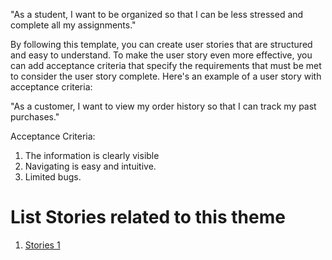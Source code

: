 "As a student, I want to be organized so that I can be less stressed and complete all my assignments."

By following this template, you can create user stories that are structured and easy to understand. To make the user story even more effective, you can add acceptance criteria that specify the requirements that must be met to consider the user story complete. Here's an example of a user story with acceptance criteria:

"As a customer, I want to view my order history so that I can track my past purchases."

Acceptance Criteria:

1. The information is clearly visible
2. Navigating is easy and intuitive.
3. Limited bugs.


# List Stories related to this theme
1. [Stories 1](documentation/templates/theme/initiatives/epics/stories/tasks/task_template.md)